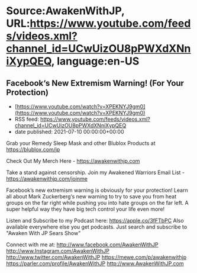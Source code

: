 # Source:AwakenWithJP, URL:https://www.youtube.com/feeds/videos.xml?channel_id=UCwUizOU8pPWXdXNniXypQEQ, language:en-US

## Facebook‘s New Extremism Warning! (For Your Protection)
 - [https://www.youtube.com/watch?v=XPEKNYJ9gm0](https://www.youtube.com/watch?v=XPEKNYJ9gm0)
 - RSS feed: https://www.youtube.com/feeds/videos.xml?channel_id=UCwUizOU8pPWXdXNniXypQEQ
 - date published: 2021-07-10 00:00:00+00:00

Grab your Remedy Sleep Mask and other Blublox Products at https://blublox.com/jp

Check Out My Merch Here - https://awakenwithjp.com

Take a stand against censorship. Join my Awakened Warriors Email List - https://awakenwithjp.com/joinme

Facebook’s new extremism warning is obviously for your protection! Learn all about Mark Zuckerberg‘s new warning to try to save you from heat groups on the far right while pushing you into hate groups on the far left. A super helpful way they have big tech control your life even more!

Listen and Subscribe to my Podcast here: 
https://apple.co/3fFTbPC
Also available everywhere else you get podcasts. Just search and subscribe to "Awaken With JP Sears Show"

Connect with me at: 
http://www.facebook.com/AwakenWithJP
http://www.Instagram.com/AwakenWithJP
http://www.twitter.com/AwakenWithJP
https://mewe.com/p/awakenwithjp
https://parler.com/profile/AwakenWithJP
http://www.AwakenWithJP.com

